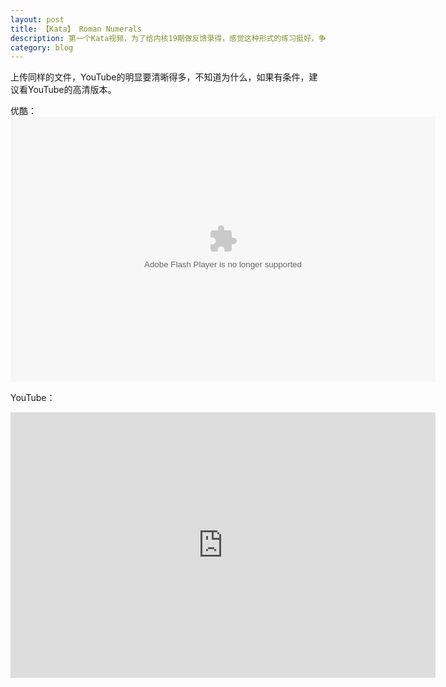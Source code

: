 ```yaml
---
layout: post
title: 【Kata】 Roman Numerals 
description: 第一个Kata视频，为了给内核19期做反馈录得，感觉这种形式的练习挺好，争取以后多做。
category: blog
---
```


上传同样的文件，YouTube的明显要清晰得多，不知道为什么，如果有条件，建议看YouTube的高清版本。

优酷：
<embed src="http://player.youku.com/player.php/sid/XMTI2Njk1MzM1Ng==/v.swf" allowFullScreen="true" quality="high" width="680" height="425" align="middle" allowScriptAccess="always" type="application/x-shockwave-flash"></embed>

YouTube：
<iframe width="680" height="425" src="https://www.youtube.com/embed/HPYUi_wWsM4" frameborder="0" allowfullscreen></iframe>
